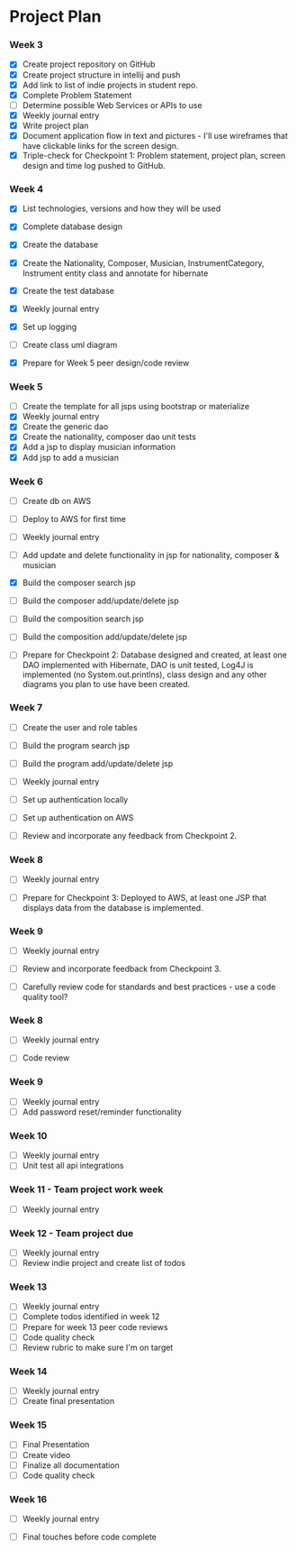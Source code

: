 # Project Plan

### Week 3
- [x] Create project repository on GitHub
- [x] Create project structure in intellij and push
- [x] Add link to list of indie projects in student repo.
- [x] Complete Problem Statement
- [ ] Determine possible Web Services or APIs to use
- [x] Weekly journal entry
- [x] Write project plan
- [x] Document application flow in text and pictures - I'll use wireframes that have clickable links for the screen design. 
- [x] Triple-check for Checkpoint 1: Problem statement, project plan, screen design and time log pushed to GitHub. 

### Week 4
- [x] List technologies, versions and how they will be used
- [x] Complete database design
- [x] Create the database
- [x] Create the Nationality, Composer, Musician, InstrumentCategory, Instrument entity class and annotate for hibernate
- [x] Create the test database
- [x] Weekly journal entry
- [x] Set up logging
- [ ] Create class uml diagram
- [x] Prepare for Week 5 peer design/code review


### Week 5

- [ ] Create the template for all jsps using bootstrap or materialize
- [x] Weekly journal entry
- [x] Create the generic dao
- [x] Create the nationality, composer dao unit tests
- [x] Add a jsp to display musician information 
- [x] Add jsp to add a musician 

### Week 6

- [ ] Create db on AWS
- [ ] Deploy to AWS for first time
- [ ] Weekly journal entry
- [ ] Add update and delete functionality in jsp for nationality, composer & musician
- [x] Build the composer search jsp
- [ ] Build the composer add/update/delete jsp
- [ ] Build the composition search jsp
- [ ] Build the composition add/update/delete jsp
- [ ] Prepare for Checkpoint 2: Database designed and created, at least one DAO implemented with Hibernate, DAO is unit tested, Log4J is implemented (no System.out.printlns), class design and any other diagrams you plan to use have been created. 


### Week 7
- [ ] Create the user and role tables
- [ ] Build the program search jsp
- [ ] Build the program add/update/delete jsp
- [ ] Weekly journal entry
- [ ] Set up authentication locally
- [ ] Set up authentication on AWS

- [ ] Review and incorporate any feedback from Checkpoint 2.


### Week 8

- [ ] Weekly journal entry

- [ ] Prepare for Checkpoint 3: Deployed to AWS, at least one JSP that displays data from the database is implemented. 

### Week 9
- [ ] Weekly journal entry

- [ ] Review and incorporate feedback from Checkpoint 3.
- [ ] Carefully review code for standards and best practices - use a code quality tool? 

### Week 8
- [ ] Weekly journal entry

- [ ] Code review

### Week 9
- [ ] Weekly journal entry
- [ ] Add password reset/reminder functionality

### Week 10
- [ ] Weekly journal entry
- [ ] Unit test all api integrations

### Week 11 - Team project work week
- [ ] Weekly journal entry

### Week 12 - Team project due
- [ ] Weekly journal entry
- [ ] Review indie project and create list of todos

### Week 13
- [ ] Weekly journal entry
- [ ] Complete todos identified in week 12
- [ ] Prepare for week 13 peer code reviews
- [ ] Code quality check
- [ ] Review rubric to make sure I'm on target

### Week 14
- [ ] Weekly journal entry
- [ ] Create final presentation

### Week 15
- [ ] Final Presentation
- [ ] Create video
- [ ] Finalize all documentation
- [ ] Code quality check

### Week 16
- [ ] Weekly journal entry
- [ ] Final touches before code complete






